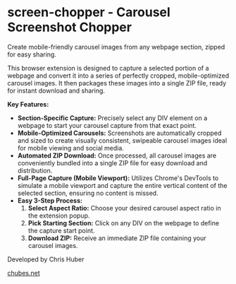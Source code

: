 # screen-chopper - Carousel Screenshot Chopper

Create mobile-friendly carousel images from any webpage section, zipped for easy sharing.

This browser extension is designed to capture a selected portion of a webpage and convert it into a series of perfectly cropped, mobile-optimized carousel images.  It then packages these images into a single ZIP file, ready for instant download and sharing.

**Key Features:**

- **Section-Specific Capture:** Precisely select any DIV element on a webpage to start your carousel capture from that exact point.
- **Mobile-Optimized Carousels:**  Screenshots are automatically cropped and sized to create visually consistent, swipeable carousel images ideal for mobile viewing and social media.
- **Automated ZIP Download:**  Once processed, all carousel images are conveniently bundled into a single ZIP file for easy download and distribution.
- **Full-Page Capture (Mobile Viewport):**  Utilizes Chrome's DevTools to simulate a mobile viewport and capture the entire vertical content of the selected section, ensuring no content is missed.
- **Easy 3-Step Process:**
    1. **Select Aspect Ratio:** Choose your desired carousel aspect ratio in the extension popup.
    2. **Pick Starting Section:** Click on any DIV on the webpage to define the capture start point.
    3. **Download ZIP:**  Receive an immediate ZIP file containing your carousel images.

Developed by Chris Huber

[chubes.net](https://chubes.net)